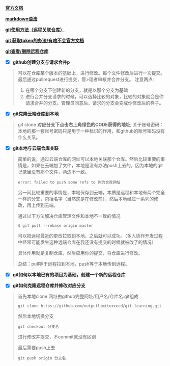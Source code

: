 [**官方文档**](https://docs.github.com/)

[**markdown语法**](https://www.markdownguide.org/cheat-sheet/)

[**git使用方法（远程关联仓库）**](https://blog.csdn.net/qq_45893260/article/details/118874601)

[**git 获取token的办法/有啥不会官方文档**](https://docs.github.com/cn/authentication/keeping-your-account-and-data-secure/creating-a-personal-access-token)

[**git查看/删除远程仓库**](https://www.csdn.net/tags/MtTaQgwsNzMyODgtYmxvZwO0O0OO0O0O.html)

- [X] **github创建分支与请求合并p**
> 可以在仓库某个版本的基础上，进行修改。每个文件修改后进行一次提交。最后通过pullrequest进行提交，管>理者审核并合并分支。
> 注意两点:
>
> 1. 在哪个分支下创建新的分支，就是以那个分支为基础
> 2. 进行合并分支请求的时候，可以选择比较的对象，比较的对象就会是你请求合并的分支。管理员同意后，请求的分支会变成你修改后的样子。

- [X] **git克隆云端仓库到本地**
> git clone ____对应分支下点击右上角绿色的CODE获得的地址____;
> 关于账号密码：本地的那一套账号密码只是用于一种标识的作用，和github的账号密码没有什么关系。

- [X] **git本地与云端仓库关联**
> 简单的说，通过云端仓库的网址可以本地关联那个仓库。然后比较重要的事情是，如果在云端加了文件，本地是没有办法push上去的，因为本地的git记录里没有那个文件，两边不一致。
> ```
> error: failed to push some refs to 你的仓库网址
> ```
> 另一间比较重要的事情是，本地保存到云端，本质是远程和本地有两个完全一样的分支，包括名字（当然这是在修改前），然后本地经过一系列的修改，再上传到云端。
>
> 通过以下方法解决仓库管理文件和本地不一致的情况
> ```
> $ git pull --rebase origin master
> ```
> 可以把远程最近的更改拉取到本地。之后就可以成功。（多人协作开发过程中经常可能发生这种远端仓库在我还没有提交的时候就被改了的情况）
>
> 具体作用就是复制仓库，然后应用你的提交，将仓库进行修改。
>
> 总结：pull等于远程拉到本地，push等于本地传到远程。

- [X] **git如何以本地已有的项目为基础，创建一个新的远程仓库**

- [X] **git如何克隆远程仓库并修改对应分支**

> 首先本地clone
> 网址由github完整网址/用户名/仓库名.git组成
>
> ```git clone https://github.com/outputlimitexceed/git-learning.git```
>
> 然后本地切换分支
>
> ```git checkout 分支名```
>
> 进行修改并提交，不commit就没有区别
>
> 最后需要push上去
>
> ```git push origin 分支名```
